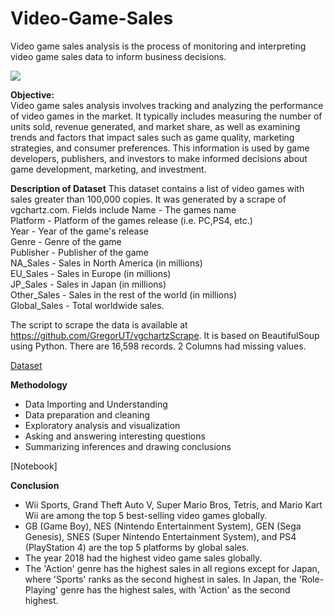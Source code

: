 # Video-Game-Sales
Video game sales analysis is the process of monitoring and interpreting video game sales data to inform business decisions.

![](https://discovertemplate.com/wp-content/uploads/2020/10/DT_G44_Video-Game-Animated-GIF-Icon-pack.gif)

**Objective:**<br>
Video game sales analysis involves tracking and analyzing the performance of video games in the market. It typically includes measuring the number of units sold, revenue generated, and market share, as well as examining trends and factors that impact sales such as game quality, marketing strategies, and consumer preferences. This information is used by game developers, publishers, and investors to make informed decisions about game development, marketing, and investment.

**Description of Dataset**
This dataset contains a list of video games with sales greater than 100,000 copies. It was generated by a scrape of vgchartz.com.
Fields include
Name - The games name<br>
Platform - Platform of the games release (i.e. PC,PS4, etc.)<br>
Year - Year of the game's release<br>
Genre - Genre of the game<br>
Publisher - Publisher of the game<br>
NA_Sales - Sales in North America (in millions)<br>
EU_Sales - Sales in Europe (in millions)<br>
JP_Sales - Sales in Japan (in millions)<br>
Other_Sales - Sales in the rest of the world (in millions)<br>
Global_Sales - Total worldwide sales.<br>

The script to scrape the data is available at https://github.com/GregorUT/vgchartzScrape. It is based on BeautifulSoup using Python. There are 16,598 records. 2 Columns had missing values.

[Dataset](https://www.kaggle.com/datasets/gregorut/videogamesales)

**Methodology**
- Data Importing and Understanding
- Data preparation and cleaning
- Exploratory analysis and visualization
- Asking and answering interesting questions
- Summarizing inferences and drawing conclusions

[Notebook]

**Conclusion**
- Wii Sports, Grand Theft Auto V, Super Mario Bros, Tetris, and Mario Kart Wii are among the top 5 best-selling video games globally.
- GB (Game Boy), NES (Nintendo Entertainment System), GEN (Sega Genesis), SNES (Super Nintendo Entertainment System), and PS4 (PlayStation 4) are the top 5 platforms by global sales.
- The year 2018 had the highest video game sales globally.
- The 'Action' genre has the highest sales in all regions except for Japan, where 'Sports' ranks as the second highest in sales. In Japan, the 'Role-Playing' genre has the highest sales, with 'Action' as the second highest.

